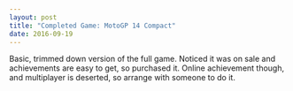 ```yaml
---
layout: post
title: "Completed Game: MotoGP 14 Compact"
date: 2016-09-19
---
```


Basic, trimmed down version of the full game.
Noticed it was on sale and achievements are easy to get, so purchased it.
Online achievement though, and multiplayer is deserted, so arrange with someone to do it.